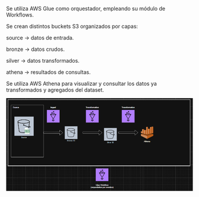 Se utiliza AWS Glue como orquestador, empleando su módulo de Workflows.

Se crean distintos buckets S3 organizados por capas:

source → datos de entrada.

bronze → datos crudos.

silver → datos transformados.

athena → resultados de consultas.

Se utiliza AWS Athena para visualizar y consultar los datos ya transformados y agregados del dataset.

![arquitectura](images/architecture.png)

